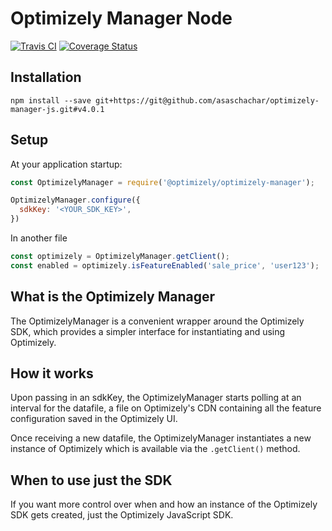 # Optimizely Manager Node

[![Travis CI](https://img.shields.io/travis/asaschachar/optimizely-manager-js.svg)](https://travis-ci.org/asaschachar/optimizely-manager-js)
[![Coverage Status](https://coveralls.io/repos/github/asaschachar/optimizely-manager-js/badge.svg?branch=master)](https://coveralls.io/github/asaschachar/optimizely-manager-js?branch=master)


## Installation
```
npm install --save git+https://git@github.com/asaschachar/optimizely-manager-js.git#v4.0.1
```

## Setup
At your application startup:
```javascript
const OptimizelyManager = require('@optimizely/optimizely-manager');

OptimizelyManager.configure({
  sdkKey: '<YOUR_SDK_KEY>',
})
```

In another file
```javascript
const optimizely = OptimizelyManager.getClient();
const enabled = optimizely.isFeatureEnabled('sale_price', 'user123');

```

## What is the Optimizely Manager
The OptimizelyManager is a convenient wrapper around the Optimizely SDK, which provides a simpler interface for instantiating and using Optimizely.

## How it works
Upon passing in an sdkKey, the OptimizelyManager starts polling at an interval for the datafile, a file on Optimizely's CDN containing all the feature configuration saved in the Optimizely UI.

Once receiving a new datafile, the OptimizelyManager instantiates a new instance of Optimizely which is available via the `.getClient()` method.

## When to use just the SDK
If you want more control over when and how an instance of the Optimizely SDK gets created, just the Optimizely JavaScript SDK.


